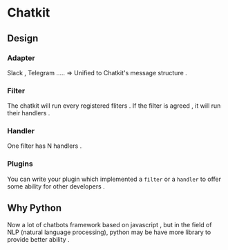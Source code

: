 # Chatkit

## Design

### Adapter

Slack , Telegram ..... => Unified to Chatkit's message structure .

### Filter

The chatkit will run every registered fliters . If the filter is agreed , it will run their handlers .

### Handler

One filter has N handlers .

### Plugins

You can write your plugin which implemented a `filter` or a `handler` to offer some ability for other developers . 


## Why Python

Now a lot of chatbots framework based on javascript , but in the field of NLP (natural language processing), python may be have more library to provide better ability .